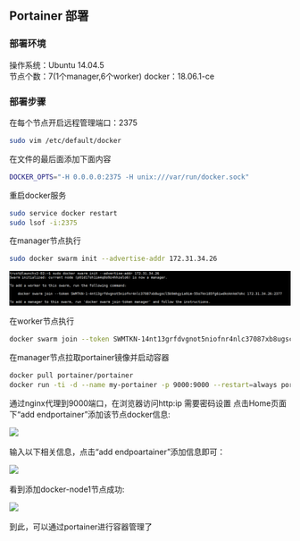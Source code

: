## Portainer 部署

### 部署环境
操作系统：Ubuntu 14.04.5  
节点个数：7(1个manager,6个worker)
docker：18.06.1-ce  


### 部署步骤  

在每个节点开启远程管理端口：2375

```bash
sudo vim /etc/default/docker
```  

在文件的最后面添加下面内容  

```bash
DOCKER_OPTS="-H 0.0.0.0:2375 -H unix:///var/run/docker.sock"
```  

重启docker服务  

```bash
sudo service docker restart
sudo lsof -i:2375
```  

在manager节点执行
```bash
sudo docker swarm init --advertise-addr 172.31.34.26
```  
![](https://github.com/wangyh2016/storm/blob/master/1.png?raw=true)

在worker节点执行  

```bash
docker swarm join --token SWMTKN-14nt13grfdvgnot5niofnr4nlc37087xb8ugscl5b9mhgyia9im-55o7kn185fg6iwdksknkm7ohc 172.31.34.26:2377
```  
在manager节点拉取portainer镜像并启动容器

```bash
docker pull portainer/portainer
docker run -ti -d --name my-portainer -p 9000:9000 --restart=always portainer/portainer
```  

通过nginx代理到9000端口，在浏览器访问http:ip 需要密码设置 
点击Home页面下“add endportainer”添加该节点docker信息:  

![](https://s1.51cto.com/images/20180906/1536202813127556.png?x-oss-process=image/watermark,size_16,text_QDUxQ1RP5Y2a5a6i,color_FFFFFF,t_100,g_se,x_10,y_10,shadow_90,type_ZmFuZ3poZW5naGVpdGk=)

输入以下相关信息，点击“add endpoartainer”添加信息即可：  

![](https://s1.51cto.com/images/20180906/1536202895723000.png?x-oss-process=image/watermark,size_16,text_QDUxQ1RP5Y2a5a6i,color_FFFFFF,t_100,g_se,x_10,y_10,shadow_90,type_ZmFuZ3poZW5naGVpdGk=)

看到添加docker-node1节点成功:  

![](https://s1.51cto.com/images/20180906/1536202930633600.png?x-oss-process=image/watermark,size_16,text_QDUxQ1RP5Y2a5a6i,color_FFFFFF,t_100,g_se,x_10,y_10,shadow_90,type_ZmFuZ3poZW5naGVpdGk=)

到此，可以通过portainer进行容器管理了
